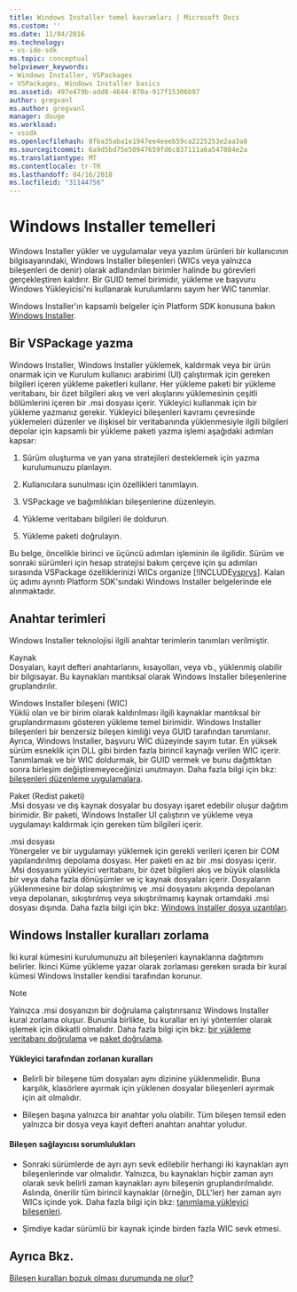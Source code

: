 ```yaml
---
title: Windows Installer temel kavramları | Microsoft Docs
ms.custom: ''
ms.date: 11/04/2016
ms.technology:
- vs-ide-sdk
ms.topic: conceptual
helpviewer_keywords:
- Windows Installer, VSPackages
- VSPackages, Windows Installer basics
ms.assetid: 497e479b-add8-4644-870a-917f15306b97
author: gregvanl
ms.author: gregvanl
manager: douge
ms.workload:
- vssdk
ms.openlocfilehash: 8fba35aba1e1947ee4eeeb59ca2225253e2aa3a8
ms.sourcegitcommit: 6a9d5bd75e50947659fd6c837111a6a547884e2a
ms.translationtype: MT
ms.contentlocale: tr-TR
ms.lasthandoff: 04/16/2018
ms.locfileid: "31144756"
---
```

# <a name="windows-installer-basics"></a>Windows Installer temelleri
Windows Installer yükler ve uygulamalar veya yazılım ürünleri bir kullanıcının bilgisayarındaki, Windows Installer bileşenleri (WICs veya yalnızca bileşenleri de denir) olarak adlandırılan birimler halinde bu görevleri gerçekleştiren kaldırır. Bir GUID temel birimidir, yükleme ve başvuru Windows Yükleyicisi'ni kullanarak kurulumlarını sayım her WIC tanımlar.  
  
 Windows Installer'ın kapsamlı belgeler için Platform SDK konusuna bakın [Windows Installer](http://msdn.microsoft.com/library/aa372866.aspx).  
  
## <a name="authoring-a-vspackage"></a>Bir VSPackage yazma  
 Windows Installer, Windows Installer yüklemek, kaldırmak veya bir ürün onarmak için ve Kurulum kullanıcı arabirimi (UI) çalıştırmak için gereken bilgileri içeren yükleme paketleri kullanır. Her yükleme paketi bir yükleme veritabanı, bir özet bilgileri akış ve veri akışlarını yüklemesinin çeşitli bölümlerini içeren bir .msi dosyası içerir. Yükleyici kullanmak için bir yükleme yazmanız gerekir. Yükleyici bileşenleri kavramı çevresinde yüklemeleri düzenler ve ilişkisel bir veritabanında yüklenmesiyle ilgili bilgileri depolar için kapsamlı bir yükleme paketi yazma işlemi aşağıdaki adımları kapsar:  
  
1.  Sürüm oluşturma ve yan yana stratejileri desteklemek için yazma kurulumunuzu planlayın.  
  
2.  Kullanıcılara sunulması için özellikleri tanımlayın.  
  
3.  VSPackage ve bağımlılıkları bileşenlerine düzenleyin.  
  
4.  Yükleme veritabanı bilgileri ile doldurun.  
  
5.  Yükleme paketi doğrulayın.  
  
 Bu belge, öncelikle birinci ve üçüncü adımları işleminin ile ilgilidir. Sürüm ve sonraki sürümleri için hesap stratejisi bakım çerçeve için şu adımları sırasında VSPackage özelliklerinizi WICs organize [!INCLUDE[vsprvs](../../code-quality/includes/vsprvs_md.md)]. Kalan üç adımı ayrıntı Platform SDK'sındaki Windows Installer belgelerinde ele alınmaktadır.  
  
## <a name="key-terms"></a>Anahtar terimleri  
 Windows Installer teknolojisi ilgili anahtar terimlerin tanımları verilmiştir.  
  
 Kaynak  
 Dosyaları, kayıt defteri anahtarlarını, kısayolları, veya vb., yüklenmiş olabilir bir bilgisayar. Bu kaynakları mantıksal olarak Windows Installer bileşenlerine gruplandırılır.  
  
 Windows Installer bileşeni (WIC)  
 Yüklü olan ve bir birim olarak kaldırılması ilgili kaynaklar mantıksal bir gruplandırmasını gösteren yükleme temel birimidir. Windows Installer bileşenleri bir benzersiz bileşen kimliği veya GUID tarafından tanımlanır. Ayrıca, Windows Installer, başvuru WIC düzeyinde sayım tutar. En yüksek sürüm esneklik için DLL gibi birden fazla birincil kaynağı verilen WIC içerir. Tanımlamak ve bir WIC doldurmak, bir GUID vermek ve bunu dağıttıktan sonra birleşim değiştiremeyeceğinizi unutmayın. Daha fazla bilgi için bkz: [bileşenleri düzenleme uygulamalara](http://msdn.microsoft.com/library/aa370561.aspx).  
  
 Paket (Redist paketi)  
 .Msi dosyası ve dış kaynak dosyalar bu dosyayı işaret edebilir oluşur dağıtım birimidir. Bir paketi, Windows Installer UI çalıştırın ve yükleme veya uygulamayı kaldırmak için gereken tüm bilgileri içerir.  
  
 .msi dosyası  
 Yönergeler ve bir uygulamayı yüklemek için gerekli verileri içeren bir COM yapılandırılmış depolama dosyası. Her paketi en az bir .msi dosyası içerir. .Msi dosyasını yükleyici veritabanı, bir özet bilgileri akış ve büyük olasılıkla bir veya daha fazla dönüşümler ve iç kaynak dosyaları içerir. Dosyaların yüklenmesine bir dolap sıkıştırılmış ve .msi dosyasını akışında depolanan veya depolanan, sıkıştırılmış veya sıkıştırılmamış kaynak ortamdaki .msi dosyası dışında. Daha fazla bilgi için bkz: [Windows Installer dosya uzantıları](http://msdn.microsoft.com/library/aa372842\(VS.85\).aspx).  
  
## <a name="windows-installer-rules-enforcement"></a>Windows Installer kuralları zorlama  
 İki kural kümesini kurulumunuzu ait bileşenleri kaynaklarına dağıtımını belirler. İkinci Küme yükleme yazar olarak zorlaması gereken sırada bir kural kümesi Windows Installer kendisi tarafından korunur.  
  
> [!NOTE]
>  Yalnızca .msi dosyanızın bir doğrulama çalıştırırsanız Windows Installer kural zorlama oluşur. Bununla birlikte, bu kurallar en iyi yöntemler olarak işlemek için dikkatli olmalıdır. Daha fazla bilgi için bkz: [bir yükleme veritabanı doğrulama](http://msdn.microsoft.com/library/aa372477\(VS.85\).aspx) ve [paket doğrulama](http://msdn.microsoft.com/library/aa370569\(VS.85\).aspx).  
  
#### <a name="installer-enforced-rules"></a>Yükleyici tarafından zorlanan kuralları  
  
-   Belirli bir bileşene tüm dosyaları aynı dizinine yüklenmelidir. Buna karşılık, klasörlere ayırmak için yüklenen dosyalar bileşenleri ayırmak için ait olmalıdır.  
  
-   Bileşen başına yalnızca bir anahtar yolu olabilir. Tüm bileşen temsil eden yalnızca bir dosya veya kayıt defteri anahtarı anahtar yoludur.  
  
#### <a name="component-provider-responsibilities"></a>Bileşen sağlayıcısı sorumlulukları  
  
-   Sonraki sürümlerde de ayrı ayrı sevk edilebilir herhangi iki kaynakları ayrı bileşenlerinde var olmalıdır. Yalnızca, bu kaynakları hiçbir zaman ayrı olarak sevk belirli zaman kaynakları aynı bileşenin gruplandırılmalıdır. Aslında, önerilir tüm birincil kaynaklar (örneğin, DLL'ler) her zaman ayrı WICs içinde yok. Daha fazla bilgi için bkz: [tanımlama yükleyici bileşenleri](http://msdn.microsoft.com/library/aa368269\(VS.85\).aspx).  
  
-   Şimdiye kadar sürümlü bir kaynak içinde birden fazla WIC sevk etmesi.  
  
## <a name="see-also"></a>Ayrıca Bkz.  
 [Bileşen kuralları bozuk olması durumunda ne olur?](http://msdn.microsoft.com/library/aa372795\(VS.85\).aspx)